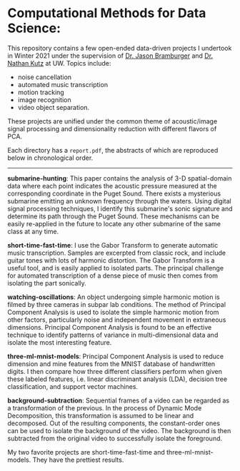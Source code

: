 # Computational Methods for Data Science:

This repository contains a few open-ended data-driven projects I undertook in Winter 2021 under the supervision of [Dr. Jason Bramburger](https://faculty.washington.edu/jbrambur/) and [Dr. Nathan Kutz](https://faculty.washington.edu/kutz/) at UW. Topics include:

* noise cancellation
* automated music transcription
* motion tracking
* image recognition
* video object separation.


These projects are unified under the common theme of acoustic/image signal processing and dimensionality reduction with different flavors of PCA.

Each directory has a `report.pdf`, the abstracts of which are reproduced below in chronological order.

----

**submarine-hunting**: This paper contains the analysis of 3-D spatial-domain data where each point indicates the acoustic pressure measured at the corresponding coordinate in the Puget Sound. There exists a mysterious submarine emitting an unknown frequency through the waters. Using digital signal processing techniques, I identify this submarine's sonic signature and determine its path through the Puget Sound. These mechanisms can be easily re-applied in the future to locate any other submarine of the same class at any time.

**short-time-fast-time**: I use  the  Gabor  Transform  to  generate  automatic  music  transcription.   Samples  are excerpted  from  classic  rock,  and  include  guitar  tones  with  lots  of  harmonic  distortion.   The  Gabor Transform is a useful tool, and is easily applied to isolated parts.  The principal challenge for automated transcription of a dense piece of music then comes from isolating the part sonically.

**watching-oscillations**: An object undergoing simple harmonic motion is filmed by three cameras in subpar lab conditions. The method of Principal Component Analysis is used to isolate the simple harmonic motion from other factors, particularly noise and independent movement in extraneous dimensions. Principal Component Analysis is found to be an effective technique to identify patterns of variance in multi-dimensional data and isolate the most interesting feature.

**three-ml-mnist-models**: Principal Component Analysis is used to reduce dimension and mine features from the MNIST database of handwritten digits. I then compare how three different classifiers perform when given these labeled features, i.e. linear discriminant analysis (LDA), decision tree classification, and support vector machines.

**background-subtraction**: Sequential frames of a video can be regarded as a transformation of the previous. In the process of Dynamic Mode Decomposition, this transformation is assumed to be linear and decomposed. Out of the resulting components, the constant-order ones can be used to isolate the background of the video. The background is then subtracted from the original video to successfully isolate the foreground.

My two favorite projects are short-time-fast-time and three-ml-mnist-models. They have the prettiest results.